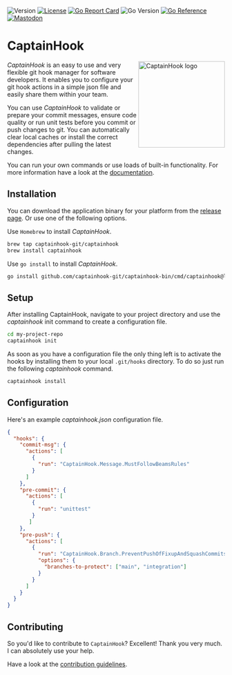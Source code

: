 ![Version](https://img.shields.io/github/v/release/captainhook-git/captainhook-bin?style=flat-square&label=version)
[![License](https://poser.pugx.org/captainhook/captainhook/license.svg?v=1)](https://packagist.org/packages/captainhook/captainhook)
[![Go Report Card](https://goreportcard.com/badge/github.com/captainhook-git/captainhook-bin?style=flat-square)](https://goreportcard.com/report/github.com/captainhook-git/captainhook-bin)
![Go Version](https://img.shields.io/badge/go%20version-%3E=1.21-61CFDD.svg?style=flat-square)
[![Go Reference](https://pkg.go.dev/badge/github.com/captainhook-git/captainhook-bin.svg?style=flat-square)](https://pkg.go.dev/github.com/captainhook-git/captainhook-bin)
[![Mastodon](https://img.shields.io/badge/Mastodon-%40captainhook-purple.svg)](https://phpc.social/@captainhook)


# CaptainHook

<img src="https://captainhook-git.github.io/captainhook-bin/gfx/ch.png" alt="CaptainHook logo" align="right" width="200"/>

*CaptainHook* is an easy to use and very flexible git hook manager for software developers.
It enables you to configure your git hook actions in a simple json file and easily share them within your team.

You can use *CaptainHook* to validate or prepare your commit messages, ensure code quality
or run unit tests before you commit or push changes to git. You can automatically clear
local caches or install the correct dependencies after pulling the latest changes.

You can run your own commands or use loads of built-in functionality.
For more information have a look at the [documentation](https://captainhook-go.github.io/captainhook/ "CaptainHook Documentation").

## Installation

You can download the application binary for your platform from the [release page](https://github.com/captainhook-git/captainhook-bin/releases/latest "Latest CaptainHook Release").
Or use one of the following options.

Use `Homebrew` to install *CaptainHook*.
```bash
brew tap captainhook-git/captainhook
brew install captainhook
```
Use `go install` to install *CaptainHook*.
```bash
go install github.com/captainhook-git/captainhook-bin/cmd/captainhook@latest
```


## Setup

After installing CaptainHook, navigate to your project directory and use the *captainhook* init command to create a configuration file.
```bash
cd my-project-repo
captainhook init
```

As soon as you have a configuration file the only thing left is to activate the hooks by installing them to
your local `.git/hooks` directory. To do so just run the following *captainhook* command.
```bash
captainhook install
```

## Configuration

Here's an example *captainhook.json* configuration file.
```json
{
  "hooks": {
    "commit-msg": {
      "actions": [
        {
          "run": "CaptainHook.Message.MustFollowBeamsRules"
        }
      ]
    },
    "pre-commit": {
      "actions": [
        {
          "run": "unittest"
        }
       ]
    },
    "pre-push": {
      "actions": [
        {
          "run": "CaptainHook.Branch.PreventPushOfFixupAndSquashCommits",
          "options": {
            "branches-to-protect": ["main", "integration"]
          }
        }
      ]
    }
  }
}
```

## Contributing

So you'd like to contribute to `CaptainHook`? Excellent! Thank you very much.
I can absolutely use your help.

Have a look at the [contribution guidelines](CONTRIBUTING.md).
